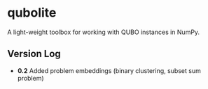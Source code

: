 # qubolite

A light-weight toolbox for working with QUBO instances in NumPy.


## Version Log

* **0.2** Added problem embeddings (binary clustering, subset sum problem)
